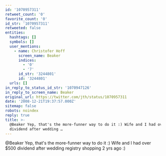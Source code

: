 ```yaml
---
id: '1070957311'
retweet_count: '0'
favorite_count: '0'
id_str: '1070957311'
retweeted: false
entities:
  hashtags: []
  symbols: []
  user_mentions:
    - name: Christofer Hoff
      screen_name: Beaker
      indices:
        - '0'
        - '7'
      id_str: '3244801'
      id: '3244801'
  urls: []
in_reply_to_status_id_str: '1070947126'
in_reply_to_screen_name: Beaker
original_url: https://twitter.com/jth/status/1070957311
date: '2008-12-21T19:37:57.000Z'
sitemap: false
robots: noindex
reply: true
title: >-
  @Beaker Yep, that's the more-funner way to do it :) Wife and I had over $500
  dividend after wedding …
---
```


@Beaker Yep, that's the more-funner way to do it :) Wife and I had over $500 dividend after wedding registry shopping 2 yrs ago :)